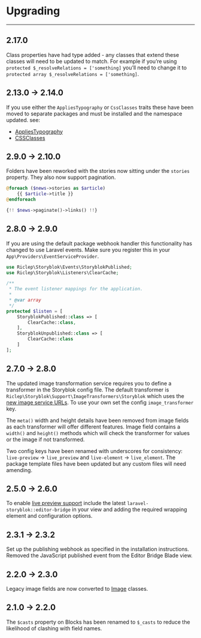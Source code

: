 # Upgrading

---

## 2.17.0

Class properties have had type added - any classes that extend these classes will need to be updated to match. For example if you’re using `protected $_resolveRelations = ['something]` you’ll need to change it to `protected array $_resolveRelations = ['something]`.


## 2.13.0 -> 2.14.0

If you use either the `AppliesTypography` or `CssClasses` traits these have been moved to separate packages and must be installed and the namespace updated. see:
- [AppliesTypography](/{{route}}/{{version}}/typography)
- [CSSClasses](/{{route}}/{{version}}/css-classes)


## 2.9.0 -> 2.10.0

Folders have been reworked with the stories now sitting under the `stories` property. They also now support pagination.

```php
@foreach ($news->stories as $article)
    {{ $article->title }}
@endforeach

{!! $news->paginate()->links() !!}
```


## 2.8.0 -> 2.9.0

If you are using the default package webhook handler this functionality has changed to use Laravel events. Make sure you register this in your `App\Providers\EventServiceProvider`.

```php
use Riclep\Storyblok\Events\StoryblokPublished;
use Riclep\Storyblok\Listeners\ClearCache;

/**
 * The event listener mappings for the application.
 *
 * @var array
 */
protected $listen = [
    StoryblokPublished::class => [
        ClearCache::class,
    ],
    StoryblokUnpublished::class => [
		ClearCache::class
	]
];
```

## 2.7.0 -> 2.8.0

The updated image transformation service requires you to define a transformer in the Storyblok config file. The default transformer is `Riclep\Storyblok\Support\ImageTransformers\Storyblok` which uses the [new image service URLs](https://www.storyblok.com/docs/image-service#migrating-from-the-previous-version-of-the-service). To use your own set the config `image_transformer` key.

The `meta()` width and height details have been removed from image fields as each transformer will offer different features. Image field contains a `width()` and `height()` methods which will check the transformer for values or the image if not transformed.

Two config keys have been renamed with underscores for consistency: `live-preview` -> `live_preview` and `live-element` -> `live_element`. The package template files have been updated but any custom files will need amending.



## 2.5.0 -> 2.6.0

To enable [live preview support](/{{route}}/{{version}}/linking-the-visual-editor#live-preview) include the latest `laravel-storyblok::editor-bridge` in your view and adding the required wrapping element and configuration options.


## 2.3.1 -> 2.3.2

Set up the publishing webhook as specified in the installation instructions. Removed the JavaScript published event from the Editor Bridge Blade view.


## 2.2.0 -> 2.3.0

Legacy image fields are now converted to [Image](/{{route}}/{{version}}/images) classes.


## 2.1.0 -> 2.2.0

The `$casts` property on Blocks has been renamed to `$_casts` to reduce the likelihood of clashing with field names.

